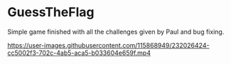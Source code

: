 # GuessTheFlag
Simple game finished with all the challenges given by Paul and bug fixing. 


https://user-images.githubusercontent.com/115868949/232026424-cc5002f3-702c-4ab5-aca5-b033604e659f.mp4

